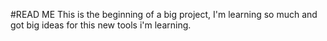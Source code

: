 #READ ME
This is the beginning of a big project, I'm learning so much and got big ideas for this new tools i'm learning.